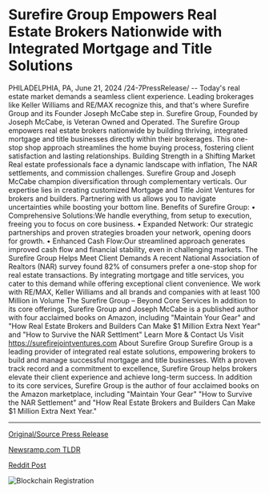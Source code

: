 # Surefire Group Empowers Real Estate Brokers Nationwide with Integrated Mortgage and Title Solutions

PHILADELPHIA, PA, June 21, 2024 /24-7PressRelease/ -- Today's real estate market demands a seamless client experience. Leading brokerages like Keller Williams and RE/MAX recognize this, and that's where Surefire Group and its Founder Joseph McCabe step in.  Surefire Group, Founded by Joseph McCabe, is Veteran Owned and Operated. The Surefire Group empowers real estate brokers nationwide by building thriving, integrated mortgage and title businesses directly within their brokerages. This one-stop shop approach streamlines the home buying process, fostering client satisfaction and lasting relationships.  Building Strength in a Shifting Market  Real estate professionals face a dynamic landscape with inflation, The NAR settlements, and commission challenges. Surefire Group and Joseph McCabe champion diversification through complementary verticals. Our expertise lies in creating customized Mortgage and Title Joint Ventures for brokers and builders. Partnering with us allows you to navigate uncertainties while boosting your bottom line.  Benefits of Surefire Group:  • Comprehensive Solutions:We handle everything, from setup to execution, freeing you to focus on core business. • Expanded Network: Our strategic partnerships and proven strategies broaden your network, opening doors for growth. • Enhanced Cash Flow:Our streamlined approach generates improved cash flow and financial stability, even in challenging markets.  The Surefire Group Helps Meet Client Demands  A recent National Association of Realtors (NAR) survey found 82% of consumers prefer a one-stop shop for real estate transactions. By integrating mortgage and title services, you cater to this demand while offering exceptional client convenience. We work with RE/MAX, Keller Williams and all brands and companies with at least 100 Million in Volume   The Surefire Group – Beyond Core Services  In addition to its core offerings, Surefire Group and Joseph McCabe is a published author with four acclaimed books on Amazon, including "Maintain Your Gear" and "How Real Estate Brokers and Builders Can Make $1 Million Extra Next Year" and "How to Survive the NAR Settlment"  Learn More & Contact Us  Visit https://surefirejointventures.com  About Surefire Group  Surefire Group is a leading provider of integrated real estate solutions, empowering brokers to build and manage successful mortgage and title businesses. With a proven track record and a commitment to excellence, Surefire Group helps brokers elevate their client experience and achieve long-term success.  In addition to its core services, Surefire Group is the author of four acclaimed books on the Amazon marketplace, including "Maintain Your Gear" "How to Survive the NAR Settlement" and "How Real Estate Brokers and Builders Can Make $1 Million Extra Next Year." 

---

[Original/Source Press Release](https://www.24-7pressrelease.com/press-release/511886/surefire-group-empowers-real-estate-brokers-nationwide-with-integrated-mortgage-and-title-solutions)
                    

[Newsramp.com TLDR](None) 



[Reddit Post](https://www.reddit.com/r/RealEstate_NewsRamp/comments/1dlaky3/surefire_group_empowers_real_estate_brokers_with/) 



![Blockchain Registration](https://cdn.newsramp.app/24-7PressRelease/qrcode/246/21/blurYdir.webp)